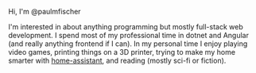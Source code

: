 Hi, I'm @paulmfischer

I'm interested in about anything programming but mostly full-stack web development. I spend most of my professional time in dotnet and Angular (and really anything frontend if I can). In my personal time I enjoy playing video games, printing things on a 3D printer, trying to make my home smarter with [home-assistant](https://github.com/home-assistant/core), and reading (mostly sci-fi or fiction).
